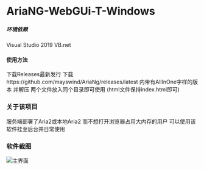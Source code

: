 # AriaNG-WebGUi-T-Windows
##### 环境依赖
Visual Studio 2019
VB.net

#### 使用方法
下载Releases最新发行
下载https://github.com/mayswind/AriaNg/releases/latest 内带有AllInOne字样的版本 并解压
两个文件放入同个目录即可使用 (html文件保持index.html即可)

### 关于该项目
服务端部署了Aria2或本地Aria2 而不想打开浏览器占用大内存的用户
可以使用该软件挂至后台并日常使用

### 软件截图
![主界面](https://hksstudio.xyz/wp-content/uploads/2021/01/QQ截图20210103212948.png "软件轮廓")
